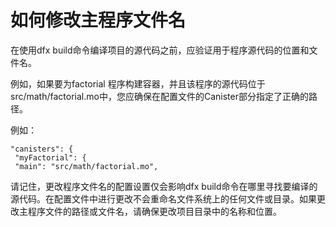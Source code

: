 # 如何修改主程序文件名

在使用dfx build命令编译项目的源代码之前，应验证用于程序源代码的位置和文件名。

例如，如果要为factorial 程序构建容器，并且该程序的源代码位于src/math/factorial.mo中，您应确保在配置文件的Canister部分指定了正确的路径。

例如：

```text
"canisters": {
 "myFactorial": {
 "main": "src/math/factorial.mo",
```

请记住，更改程序文件名的配置设置仅会影响dfx build命令在哪里寻找要编译的源代码。在配置文件中进行更改不会重命名文件系统上的任何文件或目录。如果更改主程序文件的路径或文件名，请确保更改项目目录中的名称和位置。

